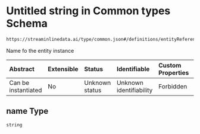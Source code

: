 # Untitled string in Common types Schema

```txt
https://streaminlinedata.ai/type/common.json#/definitions/entityReference/properties/name
```

Name fo the entity instance

| Abstract            | Extensible | Status         | Identifiable            | Custom Properties | Additional Properties | Access Restrictions | Defined In                                                |
| :------------------ | :--------- | :------------- | :---------------------- | :---------------- | :-------------------- | :------------------ | :-------------------------------------------------------- |
| Can be instantiated | No         | Unknown status | Unknown identifiability | Forbidden         | Allowed               | none                | [common.json*](common.md "open original schema") |

## name Type

`string`
